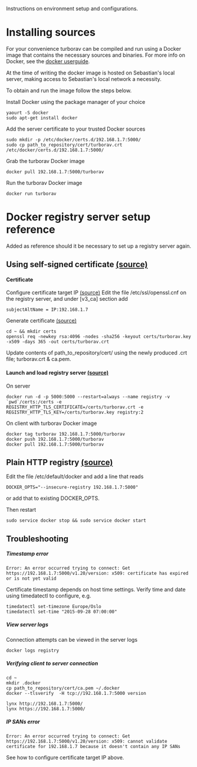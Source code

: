 Instructions on environment setup and configurations.

# Installing sources

For your convenience turborav can be compiled and run using a Docker image that contains the necessary sources and binaries. For more info on Docker, see the [docker userguide](http://docs.docker.com/userguide/).

At the time of writing the docker image is hosted on Sebastian's local server, making access to Sebastian's local network a necessity.

To obtain and run the image follow the steps below.

Install Docker using the package manager of your choice 
```
yaourt -S docker
sudo apt-get install docker
```
Add the server certificate to your trusted Docker sources
```
sudo mkdir -p /etc/docker/certs.d/192.168.1.7:5000/
sudo cp path_to_repository/cert/turborav.crt /etc/docker/certs.d/192.168.1.7:5000/
```
Grab the turborav Docker image
```
docker pull 192.168.1.7:5000/turborav
```
Run the turborav Docker image
```
docker run turborav
```

# Docker registry server setup reference

Added as reference should it be necessary to set up a registry server again.

## Using self-signed certificate [(source)](http://docs.docker.com/registry/insecure/#using-self-signed-certificates)

#### Certificate

Configure certificate target IP [(source)](http://serverfault.com/questions/611120/failed-tls-handshake-does-not-contain-any-ip-sans)
Edit the file /etc/ssl/openssl.cnf on the registry server, and under [v3_ca] section add
```
subjectAltName = IP:192.168.1.7
```

Generate certificate [(source)](https://docs.docker.com/registry/insecure/#using-self-signed-certificates)
```
cd ~ && mkdir certs
openssl req -newkey rsa:4096 -nodes -sha256 -keyout certs/turborav.key -x509 -days 365 -out certs/turborav.crt
```
Update contents of path_to_repository/cert/ using the newly produced .crt file; turborav.crt & ca.pem.


#### Launch and load registry server [(source)](https://docs.docker.com/registry/deploying/#running-a-domain-registry)

On server
```
docker run -d -p 5000:5000 --restart=always --name registry -v `pwd`/certs:/certs -e REGISTRY_HTTP_TLS_CERTIFICATE=/certs/turborav.crt -e REGISTRY_HTTP_TLS_KEY=/certs/turborav.key registry:2
```
On client with turborav Docker image
```
docker tag turborav 192.168.1.7:5000/turborav
docker push 192.168.1.7:5000/turborav
docker pull 192.168.1.7:5000/turborav
```


## Plain HTTP registry [(source)](https://docs.docker.com/registry/insecure/#deploying-a-plain-http-registry)

Edit the file /etc/default/docker and add a line that reads
```
DOCKER_OPTS="--insecure-registry 192.168.1.7:5000"
```
or add that to existing DOCKER_OPTS.

Then restart
```
sudo service docker stop && sudo service docker start
```

## Troubleshooting

##### Timestamp error
```
Error: An error occurred trying to connect: Get https://192.168.1.7:5000/v1.20/version: x509: certificate has expired or is not yet valid
```
Certificate timestamp depends on host time settings. Verify time and date using timedatectl to configure, e.g.
```
timedatectl set-timezone Europe/Oslo
timedatectl set-time "2015-09-28 07:00:00"
```

##### View server logs
Connection attempts can be viewed in the server logs
```
docker logs registry
```

##### Verifying client to server connection
```
cd ~
mkdir .docker
cp path_to_repository/cert/ca.pem ~/.docker
docker --tlsverify  -H tcp://192.168.1.7:5000 version

lynx http://192.168.1.7:5000/
lynx https://192.168.1.7:5000/
```

##### IP SANs error
```
Error: An error occurred trying to connect: Get https://192.168.1.7:5000/v1.20/version: x509: cannot validate certificate for 192.168.1.7 because it doesn't contain any IP SANs
```
See how to configure certificate target IP above.
